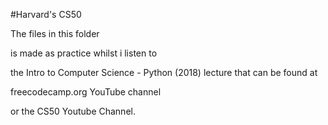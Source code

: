 #Harvard's CS50

The files in this folder 

is made as practice whilst i listen to 

the Intro to Computer Science - Python (2018) lecture that can be found at 

freecodecamp.org YouTube channel 

or the CS50 Youtube Channel.
